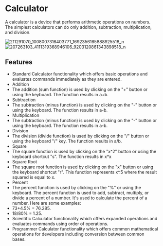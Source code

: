 # Calculator
A calculator is a device that performs arithmetic operations on numbers. The simplest calculators can do only addition, subtraction, multiplication, and division.

![211291070_1008007316403771_1692356165888925518_n](https://user-images.githubusercontent.com/86279975/124926763-1aed3900-e028-11eb-90f4-d581fb38d870.png)  ![207263103_4111319368946106_9203120861343898518_n](https://user-images.githubusercontent.com/86279975/124926847-30626300-e028-11eb-98d1-1922eef78da6.png)


## Features
- Standard Calculator functionality which offers basic operations and evaluates commands immediately as they are entered.
-  Addition
- The addition (sum function) is used by clicking on the "+" button or using the keyboard. The function results in a+b.
-  Subtraction
- The subtraction (minus function) is used by clicking on the "-" button or using the keyboard. The function results in a-b.
-  Multiplication
- The subtraction (minus function) is used by clicking on the "-" button or using the keyboard. The function results in a-b.
-  Division
- The division (divide function) is used by clicking on the "/" button or using the keyboard "/" key. The function results in a/b.
-  Square
- The square function is used by clicking on the "x^2" button or using the keyboard shortcut "s". The function results in x*x
- Square Root
- The square root function is used by clicking on the "x" button or using the keyboard shortcut "r". This function represents x^.5 where the result squared is equal to x.
-  Percent
- The percent function is used by clicking on the "%" or using the keyboard. The percent function is used to add, subtract, multiply, or divide a percent of a number. It's used to calculate the percent of a number. Here are some examples:
- 73+4.5% = 76.285.
- 18/80% = 1.25.
- Scientific Calculator functionality which offers expanded operations and evaluates commands using order of operations.
- Programmer Calculator functionality which offers common mathematical operations for developers including conversion between common bases.
